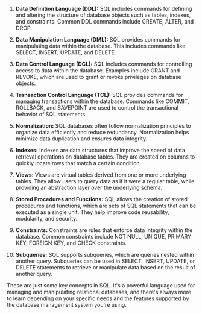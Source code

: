 1. **Data Definition Language (DDL):** SQL includes commands for defining and altering the structure of database objects such as tables, indexes, and constraints. Common DDL commands include CREATE, ALTER, and DROP.

2. **Data Manipulation Language (DML):** SQL provides commands for manipulating data within the database. This includes commands like SELECT, INSERT, UPDATE, and DELETE.

3. **Data Control Language (DCL):** SQL includes commands for controlling access to data within the database. Examples include GRANT and REVOKE, which are used to grant or revoke privileges on database objects.

4. **Transaction Control Language (TCL):** SQL provides commands for managing transactions within the database. Commands like COMMIT, ROLLBACK, and SAVEPOINT are used to control the transactional behavior of SQL statements.

5. **Normalization:** SQL databases often follow normalization principles to organize data efficiently and reduce redundancy. Normalization helps minimize data duplication and ensures data integrity.

6. **Indexes:** Indexes are data structures that improve the speed of data retrieval operations on database tables. They are created on columns to quickly locate rows that match a certain condition.

7. **Views:** Views are virtual tables derived from one or more underlying tables. They allow users to query data as if it were a regular table, while providing an abstraction layer over the underlying schema.

8. **Stored Procedures and Functions:** SQL allows the creation of stored procedures and functions, which are sets of SQL statements that can be executed as a single unit. They help improve code reusability, modularity, and security.

9. **Constraints:** Constraints are rules that enforce data integrity within the database. Common constraints include NOT NULL, UNIQUE, PRIMARY KEY, FOREIGN KEY, and CHECK constraints.

10. **Subqueries:** SQL supports subqueries, which are queries nested within another query. Subqueries can be used in SELECT, INSERT, UPDATE, or DELETE statements to retrieve or manipulate data based on the result of another query.

These are just some key concepts in SQL. It's a powerful language used for managing and manipulating relational databases, and there's always more to learn depending on your specific needs and the features supported by the database management system you're using.
